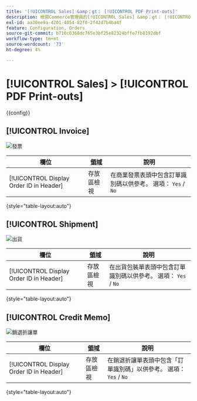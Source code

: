 ```yaml
---
title: '[!UICONTROL Sales] &amp；gt； [!UICONTROL PDF Print-outs]'
description: 檢閱Commerce管理員的[!UICONTROL Sales] &amp；gt； [!UICONTROL PDF Print-outs]頁面上的組態設定。
exl-id: aa30ee9a-4201-4054-82f0-2f42d7b4ba4f
feature: Configuration, Orders
source-git-commit: b710c0368dc765e3bf25e82324bffe7fb8192dbf
workflow-type: tm+mt
source-wordcount: '73'
ht-degree: 4%

---
```


# [!UICONTROL Sales] > [!UICONTROL PDF Print-outs]

{{config}}

<!-- [Invoice](https://docs.magento.com/user-guide/marketing/sales-documents-ref-id.html) -->

## [!UICONTROL Invoice]

![發票](./assets/pdf-print-invoice.png)<!-- zoom -->

| 欄位 | [領域](../../getting-started/websites-stores-views.md#scope-settings) | 說明 |
|--- |--- |--- |
| [!UICONTROL Display Order ID in Header] | 存放區檢視 | 在商業發票表頭中包含訂單識別碼以供參考。 選項： `Yes` / `No` |

{style="table-layout:auto"}

## [!UICONTROL Shipment]

![出貨](./assets/pdf-print-shipment.png)<!-- zoom -->

| 欄位 | [領域](../../getting-started/websites-stores-views.md#scope-settings) | 說明 |
|--- |--- |--- |
| [!UICONTROL Display Order ID in Header] | 存放區檢視 | 在出貨包裝單表頭中包含訂單識別碼以供參考。 選項： `Yes` / `No` |

{style="table-layout:auto"}

## [!UICONTROL Credit Memo]

![銷退折讓單](./assets/pdf-print-credit-memo.png)<!-- zoom -->

| 欄位 | [領域](../../getting-started/websites-stores-views.md#scope-settings) | 說明 |
|--- |--- |--- |
| [!UICONTROL Display Order ID in Header] | 存放區檢視 | 在銷退折讓單表頭中包含「訂單識別碼」以供參考。 選項： `Yes` / `No` |

{style="table-layout:auto"}
